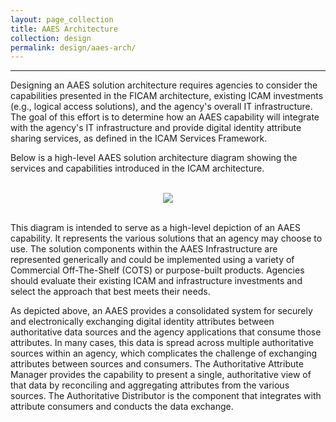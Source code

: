 ```yaml
---
layout: page_collection
title: AAES Architecture
collection: design
permalink: design/aaes-arch/
---
```

<script>
$(function() {
  $( "#accordion" ).accordion({
    heightStyle: "content",
    collapsible: "true",
    active: "false"
  });
});
</script>
--------------------------------------

Designing an AAES solution architecture requires agencies to consider the capabilities presented in the FICAM architecture, existing ICAM investments (e.g., logical access solutions), and the agency's overall IT infrastructure. The goal of this effort is to determine how an AAES capability will integrate with the agency's IT infrastructure and provide digital identity attribute sharing services, as defined in the ICAM Services Framework.

Below is a high-level AAES solution architecture diagram showing the services and capabilities introduced in the ICAM architecture.

<br>

<div style="text-align:center"><img src="{{site.baseurl}}/img/aaes.png"/></div>

<br>

This diagram is intended to serve as a high-level depiction of an AAES capability. It represents the various solutions that an agency may choose to use. The solution components within the AAES Infrastructure are represented generically and could be implemented using a variety of Commercial Off-The-Shelf (COTS) or purpose-built products. Agencies should evaluate their existing ICAM and infrastructure investments and select the approach that best meets their needs.

As depicted above, an AAES provides a consolidated system for securely and electronically exchanging digital identity attributes between authoritative data sources and the agency applications that consume those attributes. In many cases, this data is spread across multiple authoritative sources within an agency, which complicates the challenge of exchanging attributes between sources and consumers. The Authoritative Attribute Manager provides the capability to present a single, authoritative view of that data by reconciling and aggregating attributes from the various sources. The Authoritative Distributor is the component that integrates with attribute consumers and conducts the data exchange. 



